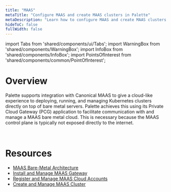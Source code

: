 ```yaml
---
title: "MAAS"
metaTitle: "Configure MAAS and create MAAS clusters in Palette"
metaDescription: "Learn how to configure MAAS and create MAAS clusters in Palette"
hideToC: false
fullWidth: false
---
```


import Tabs from 'shared/components/ui/Tabs';
import WarningBox from 'shared/components/WarningBox';
import InfoBox from 'shared/components/InfoBox';
import PointsOfInterest from 'shared/components/common/PointOfInterest';

# Overview

Palette supports integration with Canonical MAAS to give a cloud-like experience to deploying, running, and managing Kubernetes clusters directly on top of bare metal servers. Palette achieves this using its Private Cloud Gateway (PCG) application to facilitate communication with and manage a MAAS bare metal cloud. This is necessary because the MAAS control plane is typically not exposed directly to the internet. 

<br />





# Resources

- [MAAS Bare-Metal Architecture](/clusters/data-center/maas/architecture)
- [Install and Manage MAAS Gateway](/clusters/data-center/maas/install-manage-maas-pcg)
- [Register and Manage MAAS Cloud Accounts](/clusters/data-center/maas/register-manage-maas-cloud-accounts)
- [Create and Manage MAAS Cluster](/clusters/data-center/maas/create-manage-maas-cluster)


<br />
<br />
